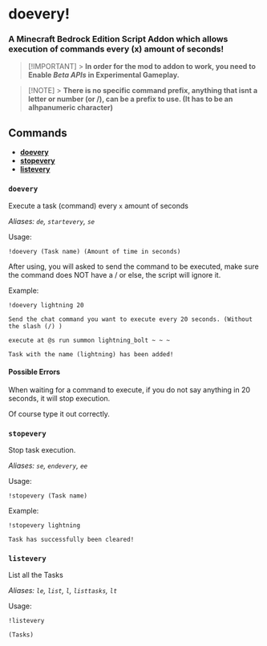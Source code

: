 # doevery!

### A Minecraft Bedrock Edition Script Addon which allows execution of commands every (x) amount of seconds!

> [!IMPORTANT] > **In order for the mod to addon to work, you need to Enable _Beta APIs_ in Experimental Gameplay.**

> [!NOTE] > **There is no specific command prefix, anything that isnt a letter or number (or /), can be a prefix to use. (It has to be an alhpanumeric character)**

## Commands

-   **[doevery](#doevery-1)**
-   **[stopevery](#stopevery)**
-   **[listevery](#listevery)**

### `doevery`

Execute a task (command) every `x` amount of seconds

_Aliases: `de`, `startevery`, `se`_

Usage:

```bf
!doevery (Task name) (Amount of time in seconds)
```

After using, you will asked to send the command to be executed, make sure the command does NOT have a / or else, the script will ignore it.

Example:

```bf
!doevery lightning 20
```

```bmx
Send the chat command you want to execute every 20 seconds. (Without the slash (/) )
```

```bf
execute at @s run summon lightning_bolt ~ ~ ~
```

```bmx
Task with the name (lightning) has been added!
```

#### Possible Errors

When waiting for a command to execute, if you do not say anything in 20 seconds, it will stop execution.

Of course type it out correctly.

### `stopevery`

Stop task execution.

_Aliases: `se`, `endevery`, `ee`_

Usage:

```bf
!stopevery (Task name)
```

Example:

```bf
!stopevery lightning
```

```bmx
Task has successfully been cleared!
```

### `listevery`

List all the Tasks

_Aliases: `le`, `list`, `l`, `listtasks`, `lt`_

Usage:

```bf
!listevery
```

```bmx
(Tasks)
```
